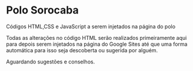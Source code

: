 # Polo Sorocaba
 Códigos HTML,CSS e JavaScript a serem injetados na página do polo

 Todas as alterações no código HTML serão realizados primeiramente aqui para depois serem injetados na página do Google Sites até que uma forma automática para isso seja descoberta ou sugerida por alguém.

 Aguardando sugestões e conselhos.
